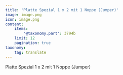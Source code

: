 ```yaml
---
title: 'Platte Spezial 1 x 2 mit 1 Noppe (Jumper)'
image: image.png
icon: image.png
content:
    items:
        '@taxonomy.part': 3794b
    limit: 12
    pagination: true
taxonomy:
    tag: translate
---
```


Platte Spezial 1 x 2 mit 1 Noppe (Jumper)
